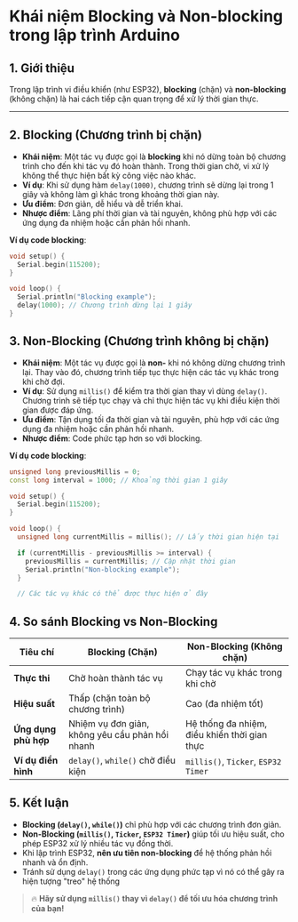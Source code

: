 # Khái niệm Blocking và Non-blocking trong lập trình Arduino

## 1. Giới thiệu  
Trong lập trình vi điều khiển (như ESP32), **blocking** (chặn) và **non-blocking** (không chặn) là hai cách tiếp cận quan trọng để xử lý thời gian thực.

---

## 2. Blocking (Chương trình bị chặn)  

- **Khái niệm**: Một tác vụ được gọi là **blocking** khi nó dừng toàn bộ chương trình cho đến khi tác vụ đó hoàn thành. Trong thời gian chờ, vi xử lý không thể thực hiện bất kỳ công việc nào khác.
- **Ví dụ**: Khi sử dụng hàm `delay(1000)`, chương trình sẽ dừng lại trong 1 giây và không làm gì khác trong khoảng thời gian này.
- **Ưu điểm**: Đơn giản, dễ hiểu và dễ triển khai.
- **Nhược điểm**: Lãng phí thời gian và tài nguyên, không phù hợp với các ứng dụng đa nhiệm hoặc cần phản hồi nhanh.

**Ví dụ code blocking**:
```cpp
void setup() {
  Serial.begin(115200);
}

void loop() {
  Serial.println("Blocking example");
  delay(1000); // Chương trình dừng lại 1 giây
}
```

## 3. Non-Blocking (Chương trình không bị chặn) 

- **Khái niệm**: Một tác vụ được gọi là **non-** khi nó không dừng chương trình lại. Thay vào đó, chương trình tiếp tục thực hiện các tác vụ khác trong khi chờ đợi.
- **Ví dụ**: Sử dụng `millis()` để kiểm tra thời gian thay vì dùng `delay()`. Chương trình sẽ tiếp tục chạy và chỉ thực hiện tác vụ khi điều kiện thời gian được đáp ứng.
- **Ưu điểm**: Tận dụng tối đa thời gian và tài nguyên, phù hợp với các ứng dụng đa nhiệm hoặc cần phản hồi nhanh.
- **Nhược điểm**: Code phức tạp hơn so với blocking.

**Ví dụ code blocking**:
```cpp
unsigned long previousMillis = 0;
const long interval = 1000; // Khoảng thời gian 1 giây

void setup() {
  Serial.begin(115200);
}

void loop() {
  unsigned long currentMillis = millis(); // Lấy thời gian hiện tại

  if (currentMillis - previousMillis >= interval) {
    previousMillis = currentMillis; // Cập nhật thời gian
    Serial.println("Non-blocking example");
  }

  // Các tác vụ khác có thể được thực hiện ở đây
```

## 4. So sánh Blocking vs Non-Blocking  

| Tiêu chí             | Blocking (Chặn)                   | Non-Blocking (Không chặn)       |
|----------------------|----------------------------------|---------------------------------|
| **Thực thi**        | Chờ hoàn thành tác vụ            | Chạy tác vụ khác trong khi chờ  |
| **Hiệu suất**       | Thấp (chặn toàn bộ chương trình) | Cao (đa nhiệm tốt)             |
| **Ứng dụng phù hợp**| Nhiệm vụ đơn giản, không yêu cầu phản hồi nhanh | Hệ thống đa nhiệm, điều khiển thời gian thực |
| **Ví dụ điển hình** | `delay()`, `while()` chờ điều kiện | `millis()`, `Ticker`, `ESP32 Timer` |

## 5. Kết luận  

- **Blocking (`delay()`, `while()`)** chỉ phù hợp với các chương trình đơn giản.  
- **Non-Blocking (`millis()`, `Ticker`, `ESP32 Timer`)** giúp tối ưu hiệu suất, cho phép ESP32 xử lý nhiều tác vụ đồng thời.  
- Khi lập trình ESP32, **nên ưu tiên non-blocking** để hệ thống phản hồi nhanh và ổn định.  
- Tránh sử dụng `delay()` trong các ứng dụng phức tạp vì nó có thể gây ra hiện tượng "treo" hệ thống

> 🔥 **Hãy sử dụng `millis()` thay vì `delay()` để tối ưu hóa chương trình của bạn!**  

